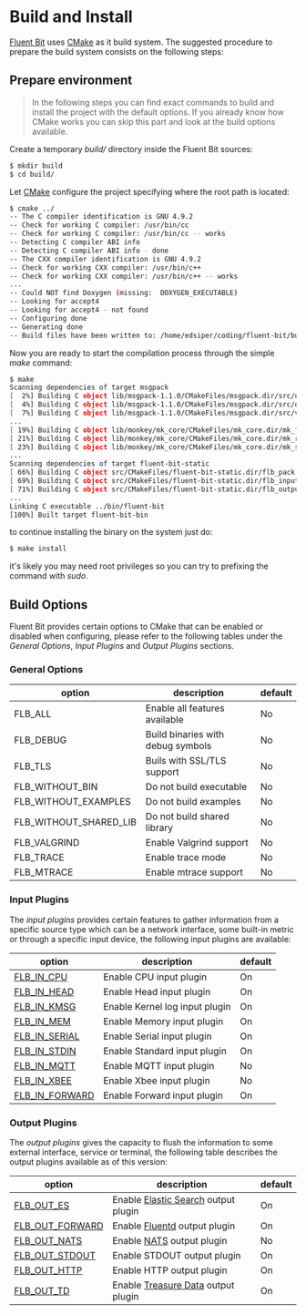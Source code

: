 # Build and Install

[Fluent Bit](http://fluentbit.io) uses [CMake](http://cmake.org) as it build system. The suggested procedure to prepare the build system consists on the following steps:

## Prepare environment

> In the following steps you can find exact commands to build and install the project with the default options. If you already know how CMake works you can skip this part and look at the build options available.

Create a temporary _build/_ directory inside the Fluent Bit sources:

```bash
$ mkdir build
$ cd build/
```

Let [CMake](http://cmake.org) configure the project specifying where the root path is located:


```bash
$ cmake ../
-- The C compiler identification is GNU 4.9.2
-- Check for working C compiler: /usr/bin/cc
-- Check for working C compiler: /usr/bin/cc -- works
-- Detecting C compiler ABI info
-- Detecting C compiler ABI info - done
-- The CXX compiler identification is GNU 4.9.2
-- Check for working CXX compiler: /usr/bin/c++
-- Check for working CXX compiler: /usr/bin/c++ -- works
...
-- Could NOT find Doxygen (missing:  DOXYGEN_EXECUTABLE)
-- Looking for accept4
-- Looking for accept4 - not found
-- Configuring done
-- Generating done
-- Build files have been written to: /home/edsiper/coding/fluent-bit/build
```

Now you are ready to start the compilation process through the simple _make_ command:

```bash
$ make
Scanning dependencies of target msgpack
[  2%] Building C object lib/msgpack-1.1.0/CMakeFiles/msgpack.dir/src/unpack.c.o
[  4%] Building C object lib/msgpack-1.1.0/CMakeFiles/msgpack.dir/src/objectc.c.o
[  7%] Building C object lib/msgpack-1.1.0/CMakeFiles/msgpack.dir/src/version.c.o
...
[ 19%] Building C object lib/monkey/mk_core/CMakeFiles/mk_core.dir/mk_file.c.o
[ 21%] Building C object lib/monkey/mk_core/CMakeFiles/mk_core.dir/mk_rconf.c.o
[ 23%] Building C object lib/monkey/mk_core/CMakeFiles/mk_core.dir/mk_string.c.o
...
Scanning dependencies of target fluent-bit-static
[ 66%] Building C object src/CMakeFiles/fluent-bit-static.dir/flb_pack.c.o
[ 69%] Building C object src/CMakeFiles/fluent-bit-static.dir/flb_input.c.o
[ 71%] Building C object src/CMakeFiles/fluent-bit-static.dir/flb_output.c.o
...
Linking C executable ../bin/fluent-bit
[100%] Built target fluent-bit-bin
```

to continue installing the binary on the system just do:

```bash
$ make install
```

it's likely you may need root privileges so you can try to prefixing the command with _sudo_.

## Build Options

Fluent Bit provides certain options to CMake that can be enabled or disabled when configuring, please refer to the following tables under the _General Options_, _Input Plugins_ and _Output Plugins_ sections.

### General Options

| option           |  description                         | default  |
|------------------|--------------------------------------|----------|
| FLB_ALL         | Enable all features available        | No       |
| FLB_DEBUG       | Build binaries with debug symbols    | No       |
| FLB_TLS         | Buils with SSL/TLS support           | No       |
| FLB_WITHOUT_BIN      | Do not build executable              | No       |
| FLB_WITHOUT_EXAMPLES | Do not build examples                | No       |
| FLB_WITHOUT_SHARED_LIB | Do not build shared library        | No       |
| FLB_VALGRIND    | Enable Valgrind support              | No       |
| FLB_TRACE       | Enable trace mode                    | No       |
| FLB_MTRACE      | Enable mtrace support                | No       |


### Input Plugins

The _input plugins_ provides certain features to gather information from a specific source type which can be a
network interface, some built-in metric or through a specific input device, the following input plugins are
available:

| option           |  description                                      | default  |
|------------------|---------------------------------------------------|----------|
| [FLB_IN_CPU](../input/cpu.md)      | Enable CPU input plugin              | On |
| [FLB_IN_HEAD](../input/head.md)    | Enable Head input plugin             | On |
| [FLB_IN_KMSG](../input/kmsg.md)    | Enable Kernel log input plugin       | On |
| [FLB_IN_MEM](../input/mem.md)      | Enable Memory input plugin           | On |
| [FLB_IN_SERIAL](../input/serial.md)| Enable Serial input plugin           | On |
| [FLB_IN_STDIN](../input/stdin.md)  | Enable Standard input plugin         | On |
| [FLB_IN_MQTT](../input/mqtt.md)    | Enable MQTT input plugin             | No |
| [FLB_IN_XBEE](../input/xbee.md)    | Enable Xbee input plugin             | No |
| [FLB_IN_FORWARD](../input/forward.md) | Enable Forward input plugin       | On |

### Output Plugins

The _output plugins_ gives the capacity to flush the information to some external interface, service or terminal, the following table describes the output plugins available as of this version:

| option           |  description                         | default  |
|------------------|--------------------------------------|----------|
| [FLB_OUT_ES](../output/elasticsearch.md) | Enable [Elastic Search](http://www.elastic.co) output plugin | On |
| [FLB_OUT_FORWARD](../output/forward.md) | Enable [Fluentd](http://www.fluentd.org) output plugin | On |
| [FLB_OUT_NATS](../output/nats.md) | Enable [NATS](http://www.nats.io) output plugin | No |
| [FLB_OUT_STDOUT](../output/stdout.md) | Enable STDOUT output plugin          | On       |
| [FLB_OUT_HTTP](../output/http.md) | Enable HTTP output plugin          | On       |
| [FLB_OUT_TD](../output/td.md) | Enable [Treasure Data](http://www.treasuredata.com) output plugin | On |

